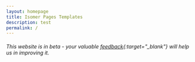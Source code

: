 ```yaml
---
layout: homepage
title: Isomer Pages Templates
description: test
permalink: /
---
```

<!-- Type your notification here - the notification bar will not appear if this is empty. For other changes, refer to _data/homepage.yml to edit the homepage -->
###### This website is in beta - your valuable [feedback]({{site.feedback_form_url}}){:target="_blank"} will help us in improving it.